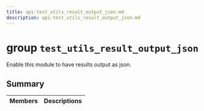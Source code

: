 ```yaml
---
title: api-test_utils_result_output_json.md
description: api-test_utils_result_output_json.md
---
```

# group `test_utils_result_output_json` 

Enable this module to have results output as json.

## Summary

 Members                        | Descriptions                                
--------------------------------|---------------------------------------------

